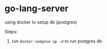 # go-lang-server

using docker to setup db (postgres)

Steps:
1. run ```docker-compose up -d``` to run postgres db